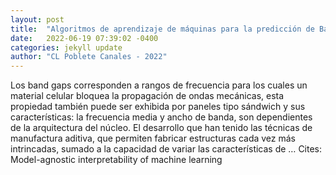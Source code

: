 ```yaml
---
layout: post
title:  "Algoritmos de aprendizaje de máquinas para la predicción de Band GAPS en paneles tipo sándwich"
date:   2022-06-19 07:39:02 -0400
categories: jekyll update
author: "CL Poblete Canales - 2022"
---
```

Los band gaps corresponden a rangos de frecuencia para los cuales un material celular bloquea la propagación de ondas mecánicas, esta propiedad también puede ser exhibida por paneles tipo sándwich y sus características: la frecuencia media y ancho de banda, son dependientes de la arquitectura del núcleo. El desarrollo que han tenido las técnicas de manufactura aditiva, que permiten fabricar estructuras cada vez más intrincadas, sumado a la capacidad de variar las características de …
Cites: ‪Model-agnostic interpretability of machine learning‬  